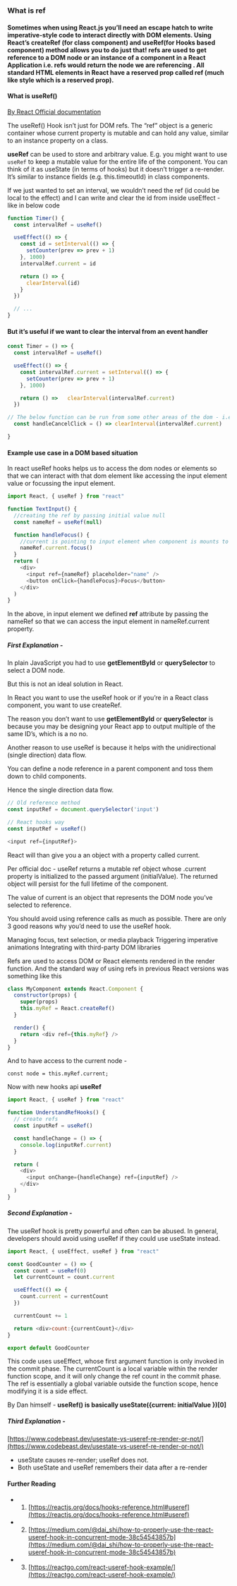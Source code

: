 ### What is ref

#### Sometimes when using React.js you’ll need an escape hatch to write imperative-style code to interact directly with DOM elements. Using React’s createRef (for class component) and useRef(for Hooks based component) method allows you to do just that! refs are used to get reference to a DOM node or an instance of a component in a React Application i.e. refs would return the node we are referencing . All standard HTML elements in React have a reserved prop called ref (much like style which is a reserved prop).


#### What is useRef()

[By React Official documentation](https://reactjs.org/docs/hooks-faq.html#is-there-something-like-instance-variables)

The useRef() Hook isn’t just for DOM refs. The “ref” object is a generic container whose current property is mutable and can hold any value, similar to an instance property on a class.

**useRef** can be used to store and arbitrary value. E.g. you might want to use `useRef` to keep a mutable value for the entire life of the component. You can think of it as useState (in terms of hooks) but it doesn’t trigger a re-render. It’s similar to instance fields (e.g. this.timeoutId) in class components.

If we just wanted to set an interval, we wouldn’t need the ref (id could be local to the effect) and I can write and clear the id from inside useEffect - like in below code

```js
function Timer() {
  const intervalRef = useRef()

  useEffect(() => {
    const id = setInterval(() => {
      setCounter(prev => prev + 1)
    }, 1000)
    intervalRef.current = id

    return () => {
      clearInterval(id)
    }
  })

  // ...
}
```

#### But it’s useful if we want to clear the interval from an event handler

```js
const Timer = () => {
  const intervalRef = useRef()

  useEffect(() => {
    const intervalRef.current = setInterval(() => {
      setCounter(prev => prev + 1)
    }, 1000)

    return () =>   clearInterval(intervalRef.current)
  })

// The below function can be run from some other areas of the dom - i.e. if you want to reset the counter and stop it from counting again
  const handleCancelClick = () => clearInterval(intervalRef.current)

}
```

#### Example use case in a DOM based situation

In react useRef hooks helps us to access the dom nodes or elements so that we can interact with that dom element like accessing the input element value or focussing the input element.

```js
import React, { useRef } from "react"

function TextInput() {
  //creating the ref by passing initial value null
  const nameRef = useRef(null)

  function handleFocus() {
    //current is pointing to input element when component is mounts to dom
    nameRef.current.focus()
  }
  return (
    <div>
      <input ref={nameRef} placeholder="name" />
      <button onClick={handleFocus}>Focus</button>
    </div>
  )
}
```

In the above, in input element we defined **ref** attribute by passing the nameRef so that we can access the input element in nameRef.current property.

##### First Explanation -

In plain JavaScript you had to use **getElementById** or **querySelector** to select a DOM node.

But this is not an ideal solution in React.

In React you want to use the useRef hook or if you’re in a React class component, you want to use createRef.

The reason you don’t want to use **getElementById** or **querySelector** is because you may be designing your React app to output multiple of the same ID’s, which is a no no.

Another reason to use useRef is because it helps with the unidirectional (single direction) data flow.

You can define a node reference in a parent component and toss them down to child components.

Hence the single direction data flow.

```js
// Old reference method
const inputRef = document.querySelector('input')

// React hooks way
const inputRef = useRef()

<input ref={inputRef}>

```

React will than give you a an object with a property called current.

Per official doc - useRef returns a mutable ref object whose .current property is initialized to the passed argument (initialValue). The returned object will persist for the full lifetime of the component.

The value of current is an object that represents the DOM node you’ve selected to reference.

You should avoid using reference calls as much as possible. There are only 3 good reasons why you’d need to use the useRef hook.

Managing focus, text selection, or media playback
Triggering imperative animations
Integrating with third-party DOM libraries

Refs are used to access DOM or React elements rendered in the render function. And the standard way of using refs in previous React versions was something like this

```js
class MyComponent extends React.Component {
  constructor(props) {
    super(props)
    this.myRef = React.createRef()
  }

  render() {
    return <div ref={this.myRef} />
  }
}
```

And to have access to the current node -

`const node = this.myRef.current;`

Now with new hooks api **useRef**

```js
import React, { useRef } from "react"

function UnderstandRefHooks() {
  // create refs
  const inputRef = useRef()

  const handleChange = () => {
    console.log(inputRef.current)
  }

  return (
    <div>
      <input onChange={handleChange} ref={inputRef} />
    </div>
  )
}
```

##### Second Explanation -

The useRef hook is pretty powerful and often can be abused. In general, developers should avoid using useRef if they could use useState instead.

```js
import React, { useEffect, useRef } from "react"

const GoodCounter = () => {
  const count = useRef(0)
  let currentCount = count.current

  useEffect(() => {
    count.current = currentCount
  })

  currentCount += 1

  return <div>count:{currentCount}</div>
}

export default GoodCounter
```

This code uses useEffect, whose first argument function is only invoked in the commit phase. The currentCount is a local variable within the render function scope, and it will only change the ref count in the commit phase. The ref is essentially a global variable outside the function scope, hence modifying it is a side effect.

By Dan himself - **useRef() is basically useState({current: initialValue })[0]**

##### Third Explanation -

[https://www.codebeast.dev/usestate-vs-useref-re-render-or-not/](https://www.codebeast.dev/usestate-vs-useref-re-render-or-not/)

- useState causes re-render; useRef does not.
- Both useState and useRef remembers their data after a re-render

#### Further Reading

- 1.  [https://reactjs.org/docs/hooks-reference.html#useref](https://reactjs.org/docs/hooks-reference.html#useref)
- 2. [https://medium.com/@dai_shi/how-to-properly-use-the-react-useref-hook-in-concurrent-mode-38c54543857b](https://medium.com/@dai_shi/how-to-properly-use-the-react-useref-hook-in-concurrent-mode-38c54543857b)
- 3. [https://reactgo.com/react-useref-hook-example/](https://reactgo.com/react-useref-hook-example/)
